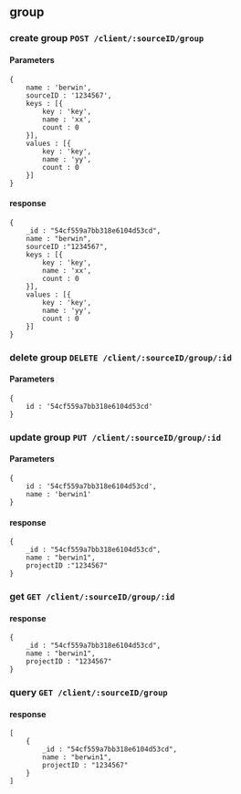 ## group

### create group `POST /client/:sourceID/group`

#### Parameters

    {
        name : 'berwin',
        sourceID : '1234567',
        keys : [{
            key : 'key',
            name : 'xx',
            count : 0
        }],
        values : [{
            key : 'key',
            name : 'yy',
            count : 0
        }]
    }

#### response

    {
        _id : "54cf559a7bb318e6104d53cd",
        name : "berwin",
        sourceID :"1234567",
        keys : [{
            key : 'key',
            name : 'xx',
            count : 0
        }],
        values : [{
            key : 'key',
            name : 'yy',
            count : 0
        }]
    }


### delete group `DELETE /client/:sourceID/group/:id`

#### Parameters

    {
        id : '54cf559a7bb318e6104d53cd'
    }


### update group `PUT /client/:sourceID/group/:id`

#### Parameters

    {
        id : '54cf559a7bb318e6104d53cd',
        name : 'berwin1'
    }

#### response

    {
        _id : "54cf559a7bb318e6104d53cd",
        name : "berwin1",
        projectID :"1234567"
    }


### get `GET /client/:sourceID/group/:id`

#### response

    {
        _id : "54cf559a7bb318e6104d53cd",
        name : "berwin1",
        projectID : "1234567"
    }

### query `GET /client/:sourceID/group`

#### response

    [
        {
            _id : "54cf559a7bb318e6104d53cd",
            name : "berwin1",
            projectID : "1234567"
        }
    ]
